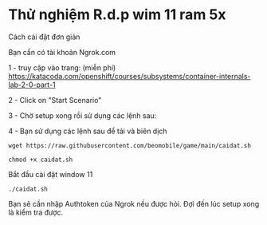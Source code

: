 # Thử nghiệm R.d.p wim 11 ram 5x
Cách cài đặt đơn giản 

Bạn cần có tài khoản Ngrok.com

1 - truy cập vào trang: (miễn phí)
https://katacoda.com/openshift/courses/subsystems/container-internals-lab-2-0-part-1

2 - Click on "Start Scenario"

3 - Chờ setup xong rồi sử dụng các lệnh sau:

4 - Bạn sử dụng các lệnh sau để tải và biên dịch
```
wget https://raw.githubusercontent.com/beomobile/game/main/caidat.sh
```
```
chmod +x caidat.sh
```
Bắt đầu cài đặt window 11 
```
./caidat.sh
```
Bạn sẽ cần nhập Authtoken của Ngrok nếu được hỏi.
Đợi đến lúc setup xong là kiểm tra được.
